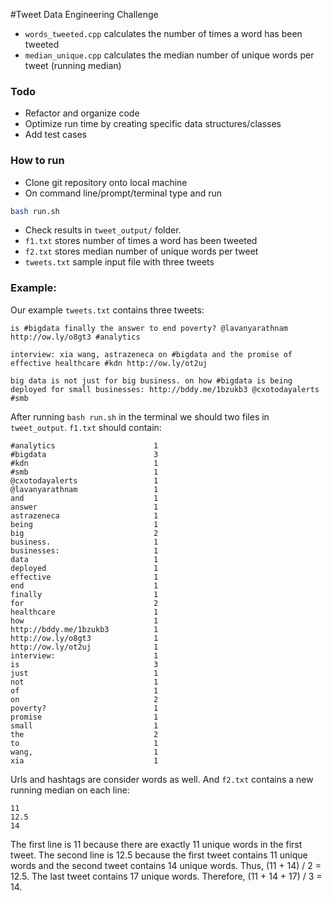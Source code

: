 #Tweet Data Engineering Challenge
- ```words_tweeted.cpp``` calculates the number of times a word has been tweeted
- ```median_unique.cpp``` calculates the median number of unique words per tweet (running median)

### Todo

- Refactor and organize code
- Optimize run time by creating specific data structures/classes
- Add test cases

### How to run

- Clone git repository onto local machine
- On command line/prompt/terminal type and run 

```bash 
bash run.sh
```

- Check results in ```tweet_output/``` folder.
- ```f1.txt``` stores number of times a word has been tweeted
- ```f2.txt``` stores median number of unique words per tweet
- ```tweets.txt``` sample input file with three tweets

### Example:

Our example ```tweets.txt``` contains three tweets:

```
is #bigdata finally the answer to end poverty? @lavanyarathnam http://ow.ly/o8gt3 #analytics

interview: xia wang, astrazeneca on #bigdata and the promise of effective healthcare #kdn http://ow.ly/ot2uj

big data is not just for big business. on how #bigdata is being deployed for small businesses: http://bddy.me/1bzukb3 @cxotodayalerts #smb
```

After running ```bash run.sh``` in the terminal we should two files in ```tweet_output```. 
```f1.txt``` should contain:

```
#analytics                      1
#bigdata                        3
#kdn                            1
#smb                            1
@cxotodayalerts                 1
@lavanyarathnam                 1
and                             1
answer                          1
astrazeneca                     1
being                           1
big                             2
business.                       1
businesses:                     1
data                            1
deployed                        1
effective                       1
end                             1
finally                         1
for                             2
healthcare                      1
how                             1
http://bddy.me/1bzukb3          1
http://ow.ly/o8gt3              1
http://ow.ly/ot2uj              1
interview:                      1
is                              3
just                            1
not                             1
of                              1
on                              2
poverty?                        1
promise                         1
small                           1
the                             2
to                              1
wang,                           1
xia                             1
```

Urls and hashtags are consider words as well. 
And ```f2.txt``` contains a new running median on each line:

```
11
12.5
14
```

The first line is 11 because there are exactly 11 unique words in the first tweet.
The second line is 12.5 because the first tweet contains 11 unique words and the second tweet contains 14 unique words. Thus, (11 + 14) / 2 = 12.5.
The last tweet contains 17 unique words. Therefore, (11 + 14 + 17) / 3 = 14. 